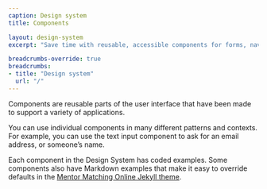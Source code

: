 ```yaml
---
caption: Design system
title: Components

layout: design-system
excerpt: "Save time with reusable, accessible components for forms, navigation, panels, tables and more."

breadcrumbs-override: true
breadcrumbs:
- title: "Design system"
  url: "/"
---
```


Components are reusable parts of the user interface that have been made to support a variety of applications.

You can use individual components in many different patterns and contexts. For example, you can use the text input component to ask for an email address, or someone’s name.

Each component in the Design System has coded examples. Some components also have Markdown examples that make it easy to override defaults in the [Mentor Matching Online Jekyll theme](https://github.com/mentor-matching-online/jekyll-theme).